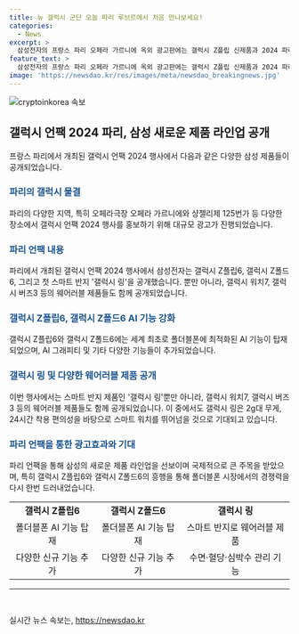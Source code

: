 ```yaml
---
title: 뉴 갤럭시 군단 오늘 파리 루브르에서 처음 만나보세요!
categories:
  - News
excerpt: >
  삼성전자의 프랑스 파리 오페라 가르니에 옥외 광고판에는 갤럭시 Z플립 신제품과 2024 파리올림픽 신규 종목 ‘브레이킹’ 이미지가 담긴 광고가 게재됐다. 이로 인해 파리 도심 곳곳은 ‘갤럭시’ 물결로 들썩이고, 삼성전자는 10일 프랑스 파리에서 폴더블에 최적화된 인공지능(AI)을 탑재한 폴더블폰 시리즈 ‘갤럭시 Z폴드·플립6’를 공개할 예정이다. 또한, 삼성전자는 갤럭시 링과 다양한 웨어러블 제품군도 함께 선보일 예정이며, 폴더블과 AI 스마트폰의 적절한 조화와 새로운 AI 기능에 대한 기대가 높다.
feature_text: >
  삼성전자의 프랑스 파리 오페라 가르니에 옥외 광고판에는 갤럭시 Z플립 신제품과 2024 파리올림픽 신규 종목 ‘브레이킹’ 이미지가 담긴 광고가 게재됐다. 이로 인해 파리 도심 곳곳은 ‘갤럭시’ 물결로 들썩이고, 삼성전자는 10일 프랑스 파리에서 폴더블에 최적화된 인공지능(AI)을 탑재한 폴더블폰 시리즈 ‘갤럭시 Z폴드·플립6’를 공개할 예정이다. 또한, 삼성전자는 갤럭시 링과 다양한 웨어러블 제품군도 함께 선보일 예정이며, 폴더블과 AI 스마트폰의 적절한 조화와 새로운 AI 기능에 대한 기대가 높다.
image: 'https://newsdao.kr/res/images/meta/newsdao_breakingnews.jpg'
---
```


<p><img src="https://newsdao.kr/res/images/meta/newsdao_breakingnews.jpg" alt="cryptoinkorea 속보" /></p>

<h2 data-ke-size="size26">갤럭시 언팩 2024 파리, 삼성 새로운 제품 라인업 공개</h2>

<p data-ke-size="size16">프랑스 파리에서 개최된 갤럭시 언팩 2024 행사에서 다음과 같은 다양한 삼성 제품들이 공개되었습니다.</p>

<h3><b><span style="color: #1a5490;">파리의 갤럭시 물결</span></b></h3>

<p data-ke-size="size16">파리의 다양한 지역, 특히 오페라극장 오페라 가르니에와 샹젤리제 125번가 등 다양한 장소에서 갤럭시 언팩 2024 행사를 홍보하기 위해 대규모 광고가 진행되었습니다.</p>

<h3><b><span style="color: #1a5490;">파리 언팩 내용</span></b></h3>

<p data-ke-size="size16">파리에서 개최된 갤럭시 언팩 2024 행사에서 삼성전자는 갤럭시 Z플립6, 갤럭시 Z폴드6, 그리고 첫 스마트 반지 '갤럭시 링'을 공개했습니다. 뿐만 아니라, 갤럭시 워치7, 갤럭시 버즈3 등의 웨어러블 제품들도 함께 공개되었습니다.</p>

<h3><b><span style="color: #1a5490;">갤럭시 Z플립6, 갤럭시 Z폴드6 AI 기능 강화</span></b></h3>

<p data-ke-size="size16">갤럭시 Z플립6와 갤럭시 Z폴드6에는 세계 최초로 폴더블폰에 최적화된 AI 기능이 탑재되었으며, AI 그래피티 및 기타 다양한 기능들이 추가되었습니다.</p>

<h3><b><span style="color: #1a5490;">갤럭시 링 및 다양한 웨어러블 제품 공개</span></b></h3>

<p data-ke-size="size16">이번 행사에서는 스마트 반지 제품인 '갤럭시 링'뿐만 아니라, 갤럭시 워치7, 갤럭시 버즈3 등의 웨어러블 제품들도 함께 공개되었습니다. 이 중에서도 갤럭시 링은 2g대 무게, 24시간 착용 편의성을 바탕으로 스마트 워치를 뛰어넘을 것으로 기대되고 있습니다.</p>

<h3><b><span style="color: #1a5490;">파리 언팩을 통한 광고효과와 기대</span></b></h3>

<p data-ke-size="size16">파리 언팩을 통해 삼성의 새로운 제품 라인업을 선보이며 국제적으로 큰 주목을 받았으며, 특히 갤럭시 Z플립6와 갤럭시 Z폴드6의 흥행을 통해 폴더블폰 시장에서의 경쟁력을 다시 한번 드러내었습니다.</p>

<table>
    <tr>
        <td style="text-align: center; height: 17px;"><b>갤럭시 Z플립6</b></td>
        <td style="text-align: center; height: 17px;"><b>갤럭시 Z폴드6</b></td>
        <td style="text-align: center; height: 17px;"><b>갤럭시 링</b></td>
    </tr>
    <tr>
        <td style="text-align: center;">폴더블폰 AI 기능 탑재</td>
        <td style="text-align: center;">폴더블폰 AI 기능 탑재</td>
        <td style="text-align: center;">스마트 반지로 웨어러블 제품</td>
    </tr>
    <tr>
        <td style="text-align: center;">다양한 신규 기능 추가</td>
        <td style="text-align: center;">다양한 신규 기능 추가</td>
        <td style="text-align: center;">수면·혈당·심박수 관리 기능</td>
    </tr>
</table>

<hr data-ke-size="size16">

<p data-ke-size="size16">&nbsp;</p>
실시간 뉴스 속보는, <a href="https://newsdao.kr" rel="dofollow">https://newsdao.kr</a>


